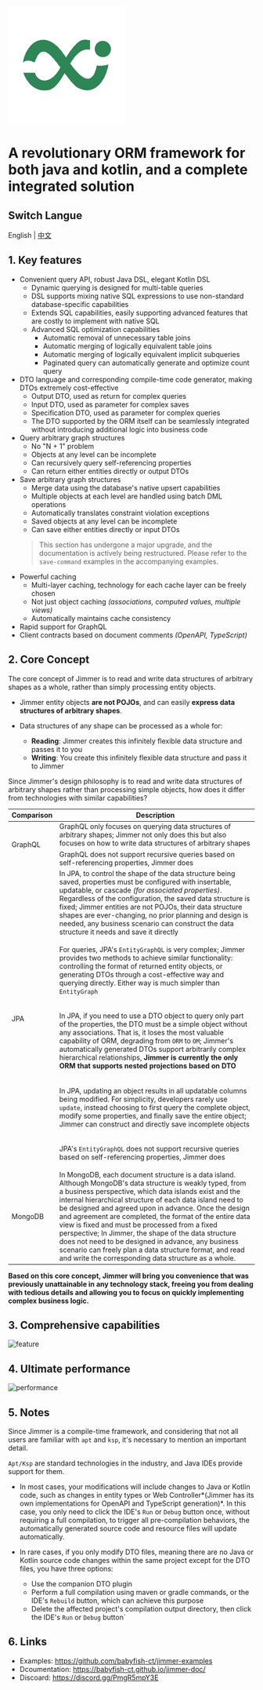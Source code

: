 [![logo](logo.png)](https://babyfish-ct.github.io/jimmer/)

# A revolutionary ORM framework for both java and kotlin, and a complete integrated solution

## Switch Langue 

English | [中文](./README_zh_CN.md)

## 1. Key features

-   Convenient query API, robust Java DSL, elegant Kotlin DSL
    -   Dynamic querying is designed for multi-table queries
    -   DSL supports mixing native SQL expressions to use non-standard database-specific capabilities
    -   Extends SQL capabilities, easily supporting advanced features that are costly to implement with native SQL
    -   Advanced SQL optimization capabilities
        -   Automatic removal of unnecessary table joins
        -   Automatic merging of logically equivalent table joins
        -   Automatic merging of logically equivalent implicit subqueries
        -   Paginated query can automatically generate and optimize count query
-   DTO language and corresponding compile-time code generator, making DTOs extremely cost-effective
    -   Output DTO, used as return for complex queries
    -   Input DTO, used as parameter for complex saves
    -   Specification DTO, used as parameter for complex queries
    -   The DTO supported by the ORM itself can be seamlessly integrated without introducing additional logic into business code
-   Query arbitrary graph structures
    -   No "N + 1" problem
    -   Objects at any level can be incomplete
    -   Can recursively query self-referencing properties
    -   Can return either entities directly or output DTOs
-   Save arbitrary graph structures
    -   Merge data using the database's native upsert capabilities
    -   Multiple objects at each level are handled using batch DML operations
    -   Automatically translates constraint violation exceptions
    -   Saved objects at any level can be incomplete
    -   Can save either entities directly or input DTOs
    >   This section has undergone a major upgrade, and the documentation is actively being restructured. Please refer to the `save-command` examples in the accompanying examples.
-   Powerful caching
    -   Multi-layer caching, technology for each cache layer can be freely chosen
    -   Not just object caching *(associations, computed values, multiple views)*
    -   Automatically maintains cache consistency
-   Rapid support for GraphQL
-   Client contracts based on document comments *(OpenAPI, TypeScript)*

## 2. Core Concept

The core concept of Jimmer is to read and write data structures of arbitrary shapes as a whole, rather than simply processing entity objects.

-   Jimmer entity objects **are not POJOs**, and can easily **express data structures of arbitrary shapes**.

-   Data structures of any shape can be processed as a whole for:

    -   **Reading**: Jimmer creates this infinitely flexible data structure and passes it to you
    -   **Writing**: You create this infinitely flexible data structure and pass it to Jimmer

Since Jimmer's design philosophy is to read and write data structures of arbitrary shapes rather than processing simple objects, how does it differ from technologies with similar capabilities?

<table>
<thead>
<tr>
<th>Comparison</th>
<th>Description</th>
</tr>
</thead>
<tbody>
<tr>
<td rowspan="2">GraphQL</td>
<td>GraphQL only focuses on querying data structures of arbitrary shapes; Jimmer not only does this but also focuses on how to write data structures of arbitrary shapes</td>
</tr>
<tr>
<td>GraphQL does not support recursive queries based on self-referencing properties, Jimmer does</td>
</tr>
<tr>
<td rowspan="5">JPA</td>
<td>In JPA, to control the shape of the data structure being saved, properties must be configured with insertable, updatable, or cascade <i>(for associated properties)</i>.
Regardless of the configuration, the saved data structure is fixed; Jimmer entities are not POJOs, their data structure shapes are ever-changing,
no prior planning and design is needed, any business scenario can construct the data structure it needs and save it directly</td>
</tr>
<tr>
<td>

For queries, JPA's `EntityGraphQL` is very complex; Jimmer provides two methods to achieve similar functionality:
controlling the format of returned entity objects, or generating DTOs through a cost-effective way and querying directly. Either way is much simpler than `EntityGraph`

</td>
</tr>
<tr>
<td>

In JPA, if you need to use a DTO object to query only part of the properties, the DTO must be a simple object without any associations. That is, it loses the most valuable capability of ORM, degrading from `ORM` to `OM`;
Jimmer's automatically generated DTOs support arbitrarily complex hierarchical relationships, **Jimmer is currently the only ORM that supports nested projections based on DTO**

</td>
</tr>
<tr>
<td>

In JPA, updating an object results in all updatable columns being modified. For simplicity, developers rarely use `update`, instead choosing to first query the complete object, modify some properties, and finally save the entire object; Jimmer can construct and directly save incomplete objects

</td>
</tr>
<tr>
<td>

JPA's `EntityGraphQL` does not support recursive queries based on self-referencing properties, Jimmer does

</td>
</tr>
<tr>
<td>MongoDB</td>
<td>
In MongoDB, each document structure is a data island. Although MongoDB's data structure is weakly typed, from a business perspective, which data islands exist and the internal hierarchical structure of each data island need to be designed and agreed upon in advance.
Once the design and agreement are completed, the format of the entire data view is fixed and must be processed from a fixed perspective;
In Jimmer, the shape of the data structure does not need to be designed in advance, any business scenario can freely plan a data structure format, and read and write the corresponding data structure as a whole.
</td>
</tr>
</tbody>
</table>

**Based on this core concept, Jimmer will bring you convenience that was previously unattainable in any technology stack, 
freeing you from dealing with tedious details and allowing you to focus on quickly implementing complex business logic.**

## 3. Comprehensive capabilities
![feature](./feature.svg)

## 4. Ultimate performance
![performance](./performance.jpg)

## 5. Notes 

Since Jimmer is a compile-time framework, and considering that not all users are familiar with `apt` and `ksp`, it's necessary to mention an important detail. 

`Apt/Ksp` are standard technologies in the industry, and Java IDEs provide support for them.

-   In most cases, your modifications will include changes to Java or Kotlin code, such as changes in entity types or Web Controller*(Jimmer has its own implementations for OpenAPI and TypeScript generation)*. In this case, you only need to click the IDE's `Run` or `Debug` button once, without requiring a full compilation, to trigger all pre-compilation behaviors, the automatically generated source code and resource files will update automatically.

-   In rare cases, if you only modify DTO files, meaning there are no Java or Kotlin source code changes within the same project except for the DTO files, you have three options:

    -   Use the companion DTO plugin
    -   Perform a full compilation using maven or gradle commands, or the IDE's `Rebuild` button, which can achieve this purpose
    -   Delete the affected project's compilation output directory, then click the IDE's `Run` or `Debug` button`

## 6. Links

-   Examples: https://github.com/babyfish-ct/jimmer-examples
-   Dcoumentation: https://babyfish-ct.github.io/jimmer-doc/
-   Discoard: https://discord.gg/PmgR5mpY3E

